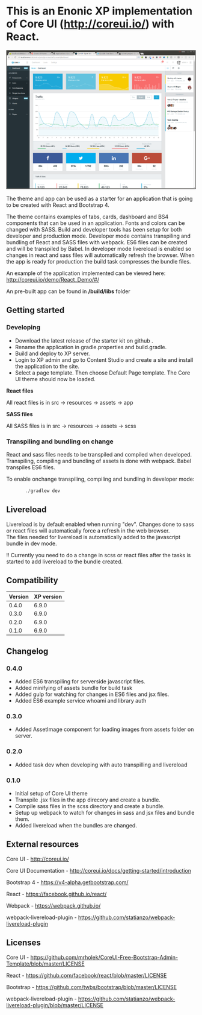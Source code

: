 # This is an Enonic XP implementation of Core UI (http://coreui.io/) with React. 

![Core UI](src/main/resources/assets/img/screenshots/coreui-dashboard.png)

The theme and app can be used as a starter for an application that is going to be created with React and Bootstrap 4. 

The theme contains examples of tabs, cards, dashboard and BS4 components that can be used in an application. Fonts and colors can be changed with SASS.
Build and developer tools has been setup for both developer and production mode. Developer mode contains transpiling and bundling of React and SASS files with webpack. ES6 files can be created and will be transpiled by Babel.
In developer mode livereload is enabled so changes in react and sass files will automatically refresh the browser. When the app is ready for production the build task compresses the bundle files.    
  

An example of the application implemented can be viewed here: http://coreui.io/demo/React_Demo/#/

An pre-built app can be found in **/build/libs** folder

## Getting started

### Developing

* Download the latest release of the starter kit on github .
* Rename the application in gradle.properties and build.gradle.
* Build and deploy to XP server.
* Login to XP admin and go to Content Studio and create a site and install the application to the site.
* Select a page template. Then choose Default Page template. The Core UI theme should now be loaded.  

**React files**

All react files is in src -> resources -> assets -> app

**SASS files**

All SASS files is in src -> resources -> assets -> scss

### Transpiling and bundling on change
React and sass files needs to be transpiled and compiled when developed. Transpiling, compiling and bundling of assets is done with webpack. Babel transpiles ES6 files.
 
To enable onchange transpiling, compiling and bundling in developer mode:
 
```javascript
       ./gradlew dev 
```

## Livereload

Livereload is by default enabled when running "dev". Changes done to sass or react files will automatically force a refresh in the web browser.   
The files needed for livereload is automatically added to the javascript bundle in dev mode. 

!! Currently you need to do a change in scss or react files after the tasks is started to add livereload to the bundle created.

## Compatibility

| Version       | XP version |
| ------------- | ---------- |
| 0.4.0         | 6.9.0      |
| 0.3.0         | 6.9.0      |
| 0.2.0         | 6.9.0      |
| 0.1.0         | 6.9.0      |

## Changelog

### 0.4.0

* Added ES6 transpiling for serverside javascript files.
* Added minifying of assets bundle for build task 
* Added gulp for watching for changes in ES6 files and jsx files.
* Added ES6 example service whoami and library auth  


### 0.3.0

* Added AssetImage component for loading images from assets folder on server.


### 0.2.0

* Added task dev when developing with auto transpilling and livereload


### 0.1.0

* Initial setup of Core UI theme
* Transpile .jsx files in the app direcory and create a bundle.
* Compile sass files in the scss directory and create a bundle.
* Setup up webpack to watch for changes in sass and jsx files and bundle them.
* Added livereload when the bundles are changed.


## External resources

Core UI  - http://coreui.io/

Core UI Documentation -  http://coreui.io/docs/getting-started/introduction

Bootstrap 4 - https://v4-alpha.getbootstrap.com/

React - https://facebook.github.io/react/

Webpack - https://webpack.github.io/

webpack-livereload-plugin - https://github.com/statianzo/webpack-livereload-plugin

## Licenses

Core UI - https://github.com/mrholek/CoreUI-Free-Bootstrap-Admin-Template/blob/master/LICENSE

React - https://github.com/facebook/react/blob/master/LICENSE

Bootstrap - https://github.com/twbs/bootstrap/blob/master/LICENSE

webpack-livereload-plugin - https://github.com/statianzo/webpack-livereload-plugin/blob/master/LICENSE